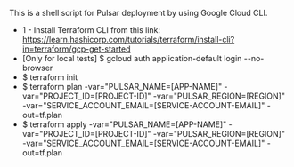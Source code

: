 This is a shell script for Pulsar deployment by using Google Cloud CLI. 

- 1 - Install Terraform CLI from this link: 
https://learn.hashicorp.com/tutorials/terraform/install-cli?in=terraform/gcp-get-started
- [Only for local tests] $ gcloud auth application-default login --no-browser
- $ terraform init 
- $ terraform plan -var="PULSAR_NAME=[APP-NAME]" -var="PROJECT_ID=[PROJECT-ID]" -var="PULSAR_REGION=[REGION]" -var="SERVICE_ACCOUNT_EMAIL=[SERVICE-ACCOUNT-EMAIL]" -out=tf.plan
- $ terraform apply -var="PULSAR_NAME=[APP-NAME]" -var="PROJECT_ID=[PROJECT-ID]" -var="PULSAR_REGION=[REGION]" -var="SERVICE_ACCOUNT_EMAIL=[SERVICE-ACCOUNT-EMAIL]" -out=tf.plan